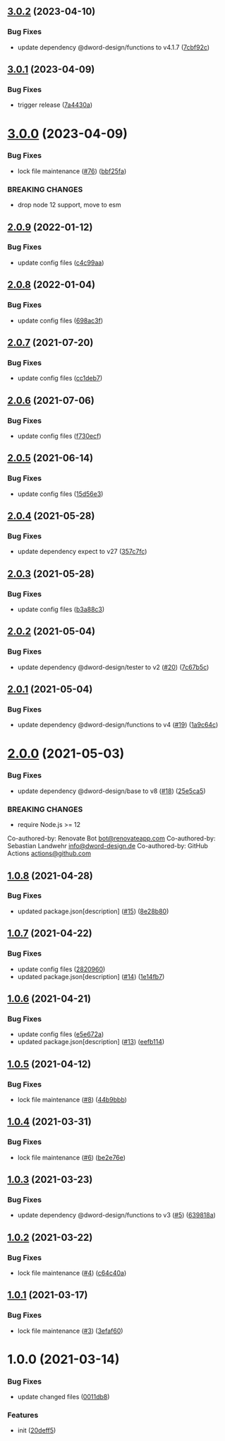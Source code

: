 ## [3.0.2](https://github.com/dword-design/tester-plugin-babel-plugin/compare/v3.0.1...v3.0.2) (2023-04-10)


### Bug Fixes

* update dependency @dword-design/functions to v4.1.7 ([7cbf92c](https://github.com/dword-design/tester-plugin-babel-plugin/commit/7cbf92cb8129d78cf85c4b38e94e008bd6726b29))

## [3.0.1](https://github.com/dword-design/tester-plugin-babel-plugin/compare/v3.0.0...v3.0.1) (2023-04-09)


### Bug Fixes

* trigger release ([7a4430a](https://github.com/dword-design/tester-plugin-babel-plugin/commit/7a4430a9dffbb5ed1b1c49f50dfa0e7dd9c950a3))

# [3.0.0](https://github.com/dword-design/tester-plugin-babel-plugin/compare/v2.0.9...v3.0.0) (2023-04-09)


### Bug Fixes

* lock file maintenance ([#76](https://github.com/dword-design/tester-plugin-babel-plugin/issues/76)) ([bbf25fa](https://github.com/dword-design/tester-plugin-babel-plugin/commit/bbf25fa90daebdec0462c42999b65ae1f5183969))


### BREAKING CHANGES

* drop node 12 support, move to esm

## [2.0.9](https://github.com/dword-design/tester-plugin-babel-plugin/compare/v2.0.8...v2.0.9) (2022-01-12)


### Bug Fixes

* update config files ([c4c99aa](https://github.com/dword-design/tester-plugin-babel-plugin/commit/c4c99aad52b3fed1c1179955763b9194c66cbd67))

## [2.0.8](https://github.com/dword-design/tester-plugin-babel-plugin/compare/v2.0.7...v2.0.8) (2022-01-04)


### Bug Fixes

* update config files ([698ac3f](https://github.com/dword-design/tester-plugin-babel-plugin/commit/698ac3f8ac84882443293d1d2e91477a08d0221e))

## [2.0.7](https://github.com/dword-design/tester-plugin-babel-plugin/compare/v2.0.6...v2.0.7) (2021-07-20)


### Bug Fixes

* update config files ([cc1deb7](https://github.com/dword-design/tester-plugin-babel-plugin/commit/cc1deb75d676e04702f00c41d8175ab9360a5538))

## [2.0.6](https://github.com/dword-design/tester-plugin-babel-plugin/compare/v2.0.5...v2.0.6) (2021-07-06)


### Bug Fixes

* update config files ([f730ecf](https://github.com/dword-design/tester-plugin-babel-plugin/commit/f730ecf09d3c110a007e3b82e7c083854d36aed0))

## [2.0.5](https://github.com/dword-design/tester-plugin-babel-plugin/compare/v2.0.4...v2.0.5) (2021-06-14)


### Bug Fixes

* update config files ([15d56e3](https://github.com/dword-design/tester-plugin-babel-plugin/commit/15d56e38eac5476aa62560526ace91f78f320284))

## [2.0.4](https://github.com/dword-design/tester-plugin-babel-plugin/compare/v2.0.3...v2.0.4) (2021-05-28)


### Bug Fixes

* update dependency expect to v27 ([357c7fc](https://github.com/dword-design/tester-plugin-babel-plugin/commit/357c7fcfa6500123fa0d79fedc676b64c86da866))

## [2.0.3](https://github.com/dword-design/tester-plugin-babel-plugin/compare/v2.0.2...v2.0.3) (2021-05-28)


### Bug Fixes

* update config files ([b3a88c3](https://github.com/dword-design/tester-plugin-babel-plugin/commit/b3a88c309df7ad4d1fd3e6df03fbc52f470e5c1c))

## [2.0.2](https://github.com/dword-design/tester-plugin-babel-plugin/compare/v2.0.1...v2.0.2) (2021-05-04)


### Bug Fixes

* update dependency @dword-design/tester to v2 ([#20](https://github.com/dword-design/tester-plugin-babel-plugin/issues/20)) ([7c67b5c](https://github.com/dword-design/tester-plugin-babel-plugin/commit/7c67b5cf85aef0ca591c15d648259d89d2b73a33))

## [2.0.1](https://github.com/dword-design/tester-plugin-babel-plugin/compare/v2.0.0...v2.0.1) (2021-05-04)


### Bug Fixes

* update dependency @dword-design/functions to v4 ([#19](https://github.com/dword-design/tester-plugin-babel-plugin/issues/19)) ([1a9c64c](https://github.com/dword-design/tester-plugin-babel-plugin/commit/1a9c64c38564d327e5c3b1d911e5839a4ef96c20))

# [2.0.0](https://github.com/dword-design/tester-plugin-babel-plugin/compare/v1.0.8...v2.0.0) (2021-05-03)


### Bug Fixes

* update dependency @dword-design/base to v8 ([#18](https://github.com/dword-design/tester-plugin-babel-plugin/issues/18)) ([25e5ca5](https://github.com/dword-design/tester-plugin-babel-plugin/commit/25e5ca5d98e8573061650b0e68681dca4bcc2d0c))


### BREAKING CHANGES

* require Node.js >= 12

Co-authored-by: Renovate Bot <bot@renovateapp.com>
Co-authored-by: Sebastian Landwehr <info@dword-design.de>
Co-authored-by: GitHub Actions <actions@github.com>

## [1.0.8](https://github.com/dword-design/tester-plugin-babel-plugin/compare/v1.0.7...v1.0.8) (2021-04-28)


### Bug Fixes

* updated package.json[description] ([#15](https://github.com/dword-design/tester-plugin-babel-plugin/issues/15)) ([8e28b80](https://github.com/dword-design/tester-plugin-babel-plugin/commit/8e28b80eb136063d426d331c19a83915f8365d01))

## [1.0.7](https://github.com/dword-design/tester-plugin-babel-plugin/compare/v1.0.6...v1.0.7) (2021-04-22)


### Bug Fixes

* update config files ([2820960](https://github.com/dword-design/tester-plugin-babel-plugin/commit/28209607172614628d5e8cf3ccc30b4f709f5b18))
* updated package.json[description] ([#14](https://github.com/dword-design/tester-plugin-babel-plugin/issues/14)) ([1e14fb7](https://github.com/dword-design/tester-plugin-babel-plugin/commit/1e14fb79a037ec2de9a210b5ec1f18ec95bd2523))

## [1.0.6](https://github.com/dword-design/tester-plugin-babel-plugin/compare/v1.0.5...v1.0.6) (2021-04-21)


### Bug Fixes

* update config files ([e5e672a](https://github.com/dword-design/tester-plugin-babel-plugin/commit/e5e672a6fec8e02591133cfef7cec581efb7a4d7))
* updated package.json[description] ([#13](https://github.com/dword-design/tester-plugin-babel-plugin/issues/13)) ([eefb114](https://github.com/dword-design/tester-plugin-babel-plugin/commit/eefb114f581197d4be0ea99f2f1ce6ebf8c1095f))

## [1.0.5](https://github.com/dword-design/tester-plugin-babel-plugin/compare/v1.0.4...v1.0.5) (2021-04-12)


### Bug Fixes

* lock file maintenance ([#8](https://github.com/dword-design/tester-plugin-babel-plugin/issues/8)) ([44b9bbb](https://github.com/dword-design/tester-plugin-babel-plugin/commit/44b9bbbc04747ee9b42768cf934c36710066fd04))

## [1.0.4](https://github.com/dword-design/tester-plugin-babel-plugin/compare/v1.0.3...v1.0.4) (2021-03-31)


### Bug Fixes

* lock file maintenance ([#6](https://github.com/dword-design/tester-plugin-babel-plugin/issues/6)) ([be2e76e](https://github.com/dword-design/tester-plugin-babel-plugin/commit/be2e76e56f1b58248c2882e423b41c57bc954e83))

## [1.0.3](https://github.com/dword-design/tester-plugin-babel-plugin/compare/v1.0.2...v1.0.3) (2021-03-23)


### Bug Fixes

* update dependency @dword-design/functions to v3 ([#5](https://github.com/dword-design/tester-plugin-babel-plugin/issues/5)) ([639818a](https://github.com/dword-design/tester-plugin-babel-plugin/commit/639818adc61ec49e7b966c3bdcef03defd64e1a7))

## [1.0.2](https://github.com/dword-design/tester-plugin-babel-plugin/compare/v1.0.1...v1.0.2) (2021-03-22)


### Bug Fixes

* lock file maintenance ([#4](https://github.com/dword-design/tester-plugin-babel-plugin/issues/4)) ([c64c40a](https://github.com/dword-design/tester-plugin-babel-plugin/commit/c64c40a6da07b9e297cd789159b7ef1d7ece6b9a))

## [1.0.1](https://github.com/dword-design/tester-plugin-babel-plugin/compare/v1.0.0...v1.0.1) (2021-03-17)


### Bug Fixes

* lock file maintenance ([#3](https://github.com/dword-design/tester-plugin-babel-plugin/issues/3)) ([3efaf60](https://github.com/dword-design/tester-plugin-babel-plugin/commit/3efaf60d636ae558f5f134942be5520ff072ce43))

# 1.0.0 (2021-03-14)


### Bug Fixes

* update changed files ([0011db8](https://github.com/dword-design/tester-plugin-babel-plugin/commit/0011db874e65a50c36464c3e4a900519bfe69e1d))


### Features

* init ([20deff5](https://github.com/dword-design/tester-plugin-babel-plugin/commit/20deff56bcaa25f3291cbb274875d2ce7c9999ec))
